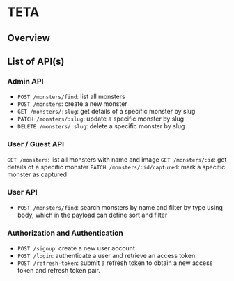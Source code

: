 # TETA

## Overview

## List of API(s)

### Admin API

- `POST /monsters/find`: list all monsters
- `POST /monsters`: create a new monster
- `GET /monsters/:slug`: get details of a specific monster by slug
- `PATCH /monsters/:slug`: update a specific monster by slug
- `DELETE /monsters/:slug`: delete a specific monster by slug

### User / Guest API

`GET /monsters`: list all monsters with name and image
`GET /monsters/:id`: get details of a specific monster
`PATCH /monsters/:id/captured`: mark a specific monster as captured

### User API

- `POST /monsters/find`: search monsters by name and filter by type using body, which in the payload can define sort and filter

### Authorization and Authentication

- `POST /signup`: create a new user account
- `POST /login`: authenticate a user and retrieve an access token
- `POST /refresh-token`: submit a refresh token to obtain a new access token and refresh token pair.

